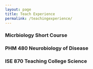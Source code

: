 ```yaml
---
layout: page
title: Teach Experience
permalink: /teachingexperience/
---
```


### Micrbiology Short Course 


### PHM 480 Neurobiology of Disease 


### ISE 870  Teaching College Science 
